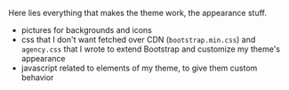 Here lies everything that makes the theme work, the appearance stuff.

- pictures for backgrounds and icons
- css that I don't want fetched over CDN (`bootstrap.min.css`) and `agency.css` that I wrote to extend Bootstrap and customize my theme's appearance
- javascript related to elements of my theme, to give them custom behavior
